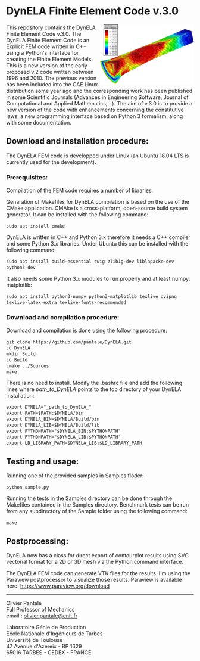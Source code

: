 # DynELA Finite Element Code v.3.0

<img src="Documentation/Figures/Taylor3D.png" width="50%" alt="Taylor impact test" align="right"/>

This repository contains the DynELA Finite Element Code v.3.0. The DynELA Finite Element Code is an Explicit FEM code written in C++ using a Python's interface for creating the Finite Element Models. This is a new version of the early proposed v.2 code written between 1996 and 2010. The previous version has been included into the CAE Linux distribution some year ago and the corresponding work has been published in some Scientific Journals (Advances in Engineering Software, Journal of Computational and Applied Mathematics;...). The aim of v.3.0 is to provide a new version of the code with enhancements concerning the constitutive laws, a new programming interface based on Python 3 formalism, along with some documentation.

## Download and installation procedure:

The DynELA FEM code is developped under Linux (an Ubuntu 18.04 LTS is currently used for the development).

### Prerequisites:

Compilation of the FEM code requires a number of libraries.

Genaration of Makefiles for DynELA compilation is based on the use of the CMake application. CMAke is a cross-platform, open-source build system generator. It can be installed with the following command:

	sudo apt install cmake

DynELA is written in C++ and Python 3.x therefore it needs a C++ compiler and some Python 3.x libraries. Under Ubuntu this can be installed with the following command:

	sudo apt install build-essential swig zlib1g-dev liblapacke-dev python3-dev
	
It also needs some Python 3.x modules to run properly and at least numpy, matplotlib:

	sudo apt install python3-numpy python3-matplotlib texlive dvipng texlive-latex-extra texlive-fonts-recommended

### Download and compilation procedure:

Download and compilation is done using the following procedure:

	git clone https://github.com/pantale/DynELA.git
	cd DynELA
	mkdir Build
	cd Build
	cmake ../Sources
	make

There is no need to install. Modify the .bashrc file and add the following lines where _path_to_DynELA_ points to the top directory of your DynELA installation:

	export DYNELA="_path_to_DynELA_"
	export PATH=$PATH:$DYNELA/bin
	export DYNELA_BIN=$DYNELA/Build/bin
	export DYNELA_LIB=$DYNELA/Build/lib
	export PYTHONPATH="$DYNELA_BIN:$PYTHONPATH"
	export PYTHONPATH="$DYNELA_LIB:$PYTHONPATH"
	export LD_LIBRARY_PATH=$DYNELA_LIB:$LD_LIBRARY_PATH

## Testing and usage:

Running one of the provided samples in Samples floder:

	python sample.py

Running the tests in the Samples directory can be done through the Makefiles contained in the Samples directory. Benchmark tests can be run from any subdirectory of the Sample folder using the following command:

	make
	
## Postprocessing:

DynELA now has a class for direct export of contourplot results using SVG vectorial format for a 2D or 3D mesh via the Python command interface.

The DynELA FEM code can generate VTK files for the results. I'm using the Paraview postprocessor to visualize those results. Paraview is available here: https://www.paraview.org/download

***
Olivier Pantalé  
Full Professor of Mechanics  
email : olivier.pantale@enit.fr

Laboratoire Génie de Production  
Ecole Nationale d'Ingénieurs de Tarbes  
Université de Toulouse  
47 Avenue d'Azereix - BP 1629  
65016 TARBES - CEDEX - FRANCE